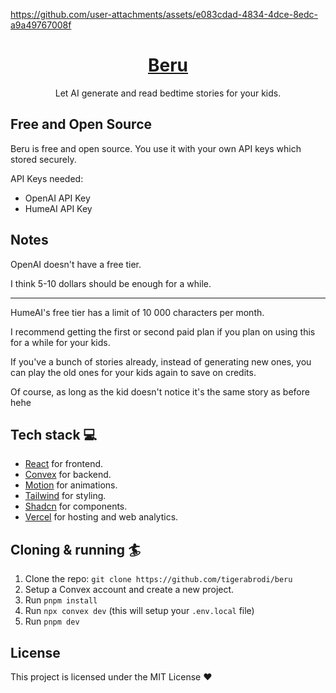 https://github.com/user-attachments/assets/e083cdad-4834-4dce-8edc-a9a49767008f

<div align="center">
<h1 align="center">
  <a href="https://beru-bedtime-stories.vercel.app/">Beru</a>
</h1>
  <p>
    Let AI generate and read bedtime stories for your kids.
  </p>
</div>

## Free and Open Source

Beru is free and open source. You use it with your own API keys which stored securely.

API Keys needed:

- OpenAI API Key
- HumeAI API Key

## Notes

OpenAI doesn't have a free tier.

I think 5-10 dollars should be enough for a while.

---

HumeAI's free tier has a limit of 10 000 characters per month.

I recommend getting the first or second paid plan if you plan on using this for a while for your kids.

If you've a bunch of stories already, instead of generating new ones, you can play the old ones for your kids again to save on credits.

Of course, as long as the kid doesn't notice it's the same story as before hehe

## Tech stack 💻

- [React](https://react.dev/) for frontend.
- [Convex](https://www.convex.dev/) for backend.
- [Motion](https://motion.dev/) for animations.
- [Tailwind](https://tailwindcss.com/) for styling.
- [Shadcn](https://ui.shadcn.com/) for components.
- [Vercel](https://vercel.com/) for hosting and web analytics.

## Cloning & running 🏄

1. Clone the repo: `git clone https://github.com/tigerabrodi/beru`
2. Setup a Convex account and create a new project.
3. Run `pnpm install`
4. Run `npx convex dev` (this will setup your `.env.local` file)
5. Run `pnpm dev`

## License

This project is licensed under the MIT License ❤️

